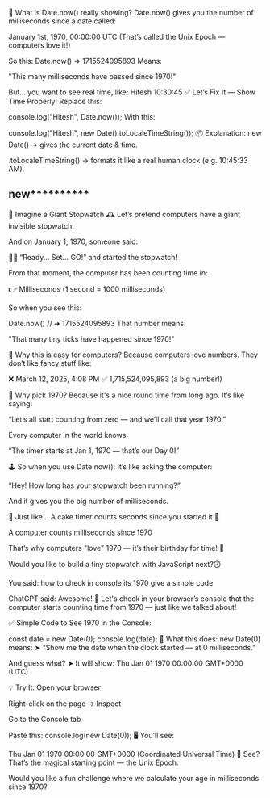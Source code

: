 🧠 What is Date.now() really showing?
Date.now() gives you the number of milliseconds since a date called:

January 1st, 1970, 00:00:00 UTC
(That’s called the Unix Epoch — computers love it!)

So this:
Date.now() => 1715524095893
Means:

"This many milliseconds have passed since 1970!"

But... you want to see real time, like:
Hitesh 10:30:45
✅ Let’s Fix It — Show Time Properly!
Replace this:

console.log("Hitesh", Date.now());
With this:

console.log("Hitesh", new Date().toLocaleTimeString());
📦 Explanation:
new Date() → gives the current date & time.

.toLocaleTimeString() → formats it like a real human clock (e.g. 10:45:33 AM).

## **************new************************
📆 Imagine a Giant Stopwatch 🕰️
Let’s pretend computers have a giant invisible stopwatch.

And on January 1, 1970, someone said:

🧑‍🔧 “Ready... Set... GO!” and started the stopwatch!

From that moment, the computer has been counting time in:

👉 Milliseconds (1 second = 1000 milliseconds)

So when you see this:

Date.now() // ➜ 1715524095893
That number means:

"That many tiny ticks have happened since 1970!"

🧮 Why this is easy for computers?
Because computers love numbers.
They don’t like fancy stuff like:

❌ March 12, 2025, 4:08 PM
✅ 1,715,524,095,893 (a big number!)

🎯 Why pick 1970?
Because it's a nice round time from long ago.
It’s like saying:

“Let’s all start counting from zero — and we’ll call that year 1970.”

Every computer in the world knows:

“The timer starts at Jan 1, 1970 — that’s our Day 0!”

🕹️ So when you use Date.now():
It’s like asking the computer:

“Hey! How long has your stopwatch been running?”

And it gives you the big number of milliseconds.

🧁 Just like...
A cake timer counts seconds since you started it 🎂

A computer counts milliseconds since 1970

That’s why computers "love" 1970 — it’s their birthday for time! 🎉

Would you like to build a tiny stopwatch with JavaScript next?⏱️



You said:
how to check in console its 1970 give a simple code

ChatGPT said:
Awesome! 🤩 Let's check in your browser’s console that the computer starts counting time from 1970 — just like we talked about!

✅ Simple Code to See 1970 in the Console:

const date = new Date(0);
console.log(date);
🧠 What this does:
new Date(0) means:
➤ “Show me the date when the clock started — at 0 milliseconds.”

And guess what?
➤ It will show: Thu Jan 01 1970 00:00:00 GMT+0000 (UTC)

💡 Try It:
Open your browser

Right-click on the page → Inspect

Go to the Console tab

Paste this:
console.log(new Date(0));
🖥️ You’ll see:

Thu Jan 01 1970 00:00:00 GMT+0000 (Coordinated Universal Time)
🥳 See? That’s the magical starting point — the Unix Epoch.

Would you like a fun challenge where we calculate your age in milliseconds since 1970?






